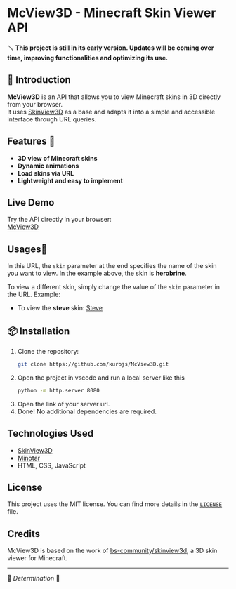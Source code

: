 
# McView3D - Minecraft Skin Viewer API  

🪛 **This project is still in its early version. Updates will be coming over time, improving functionalities and optimizing its use.** 

## 📌 Introduction  
**McView3D** is an API that allows you to view Minecraft skins in 3D directly from your browser.  
It uses [SkinView3D](https://github.com/bs-community/skinview3d) as a base and adapts it into a simple and accessible interface through URL queries.  

## Features 👾
- **3D view of Minecraft skins**  
- **Dynamic animations**  
- **Load skins via URL**  
- **Lightweight and easy to implement**  

## Live Demo   
Try the API directly in your browser:  
[McView3D](https://kurojs.github.io/McView3D/?skin=herobrine)

## Usages📌
In this URL, the `skin` parameter at the end specifies the name of the skin you want to view. In the example above, the skin is **herobrine**.

To view a different skin, simply change the value of the `skin` parameter in the URL. Example:

- To view the **steve** skin:
  [Steve](https://kurojs.github.io/McView3D/?skin=steve)

## 📦 Installation  
1. Clone the repository:  
   ```bash
   git clone https://github.com/kurojs/McView3D.git
   ```
2. Open the project in vscode and run a local server like this
   ```bash
   python -m http.server 8080
   ``` 
2. Open the link of your server url.  
3. Done! No additional dependencies are required.  

## Technologies Used  
- [SkinView3D](https://github.com/bs-community/skinview3d)
- [Minotar](https://minotar.net/)
- HTML, CSS, JavaScript  

## License  
This project uses the MIT license. You can find more details in the [`LICENSE`](LICENSE) file.  

## Credits  
McView3D is based on the work of [bs-community/skinview3d](https://github.com/bs-community/skinview3d), a 3D skin viewer for Minecraft.  

---

👾 *Determination* 👾
